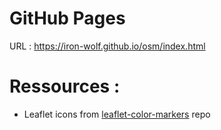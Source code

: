 # GitHub Pages
URL : https://iron-wolf.github.io/osm/index.html


# Ressources :
- Leaflet icons from [leaflet-color-markers](https://github.com/pointhi/leaflet-color-markers) repo
